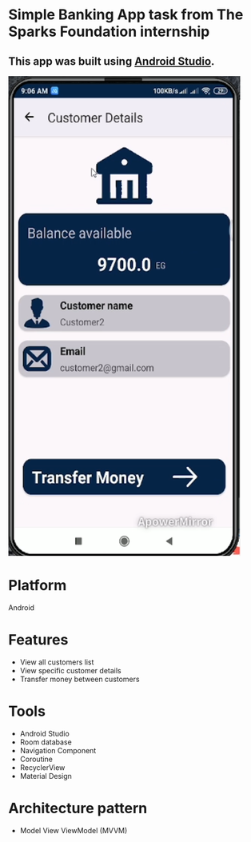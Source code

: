 # Simple Banking App task from The Sparks Foundation internship
## This app was built using [Android Studio](https://developer.android.com/).
![Customer screen](https://github.com/MahmoudMostafa580/Bank-app/blob/master/app/src/main/res/drawable/Screenshot%20(3).png)
# Platform
Android
# Features
* View all customers list
* View specific customer details
* Transfer money between customers
# Tools
* Android Studio
* Room database
* Navigation Component
* Coroutine
* RecyclerView
* Material Design
# Architecture pattern
* Model View ViewModel (MVVM)
